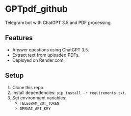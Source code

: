 # GPTpdf_github
Telegram bot with ChatGPT 3.5 and PDF processing.

## Features
- Answer questions using ChatGPT 3.5.
- Extract text from uploaded PDFs.
- Deployed on Render.com.

## Setup
1. Clone this repo.
2. Install dependencies: `pip install -r requirements.txt`.
3. Set environment variables:
   - `TELEGRAM_BOT_TOKEN`
   - `OPENAI_API_KEY`
